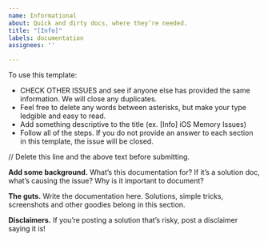 ```yaml
---
name: Informational
about: Quick and dirty docs, where they’re needed.
title: "[Info]"
labels: documentation
assignees: ''

---
```


To use this template:
* CHECK OTHER ISSUES and see if anyone else has provided the same information. We will close any duplicates.
* Feel free to delete any words between asterisks, but make your type ledgible and easy to read. 
* Add something descriptive to the title (ex. [Info] iOS Memory Issues)
* Follow all of the steps. If you do not provide an answer to each section in this template, the issue will be closed.

// Delete this line and the above text before submitting.

**Add some background.**
What’s this documentation for? If it’s a solution doc, what’s causing the issue? Why is it important to document?

**The guts.** Write the documentation here. Solutions, simple tricks, screenshots and other goodies belong in this section.

**Disclaimers.** If you’re posting a solution that’s risky, post a disclaimer saying it is!

